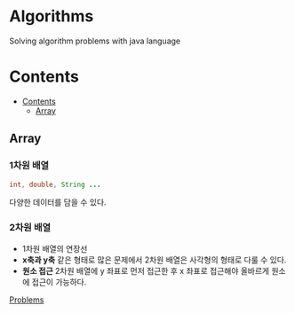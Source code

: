 # Algorithms

Solving algorithm problems with java language

# Contents
- [Contents](#contents)
  - [Array](#array)

## Array
### 1차원 배열
```java
int, double, String ...
```
다양한 데이터를 담을 수 있다.
### 2차원 배열
- 1차원 배열의 연장선
- **x축과 y축** 같은 형태로 많은 문제에서 2차원 배열은 사각형의 형태로 다룰 수 있다.
- **원소 접근** 2차원 배열에 y 좌표로 먼저 접근한 후 x 좌표로 접근해야 올바르게 원소에 접근이 가능하다.

[Problems](src/algorithm/array)


